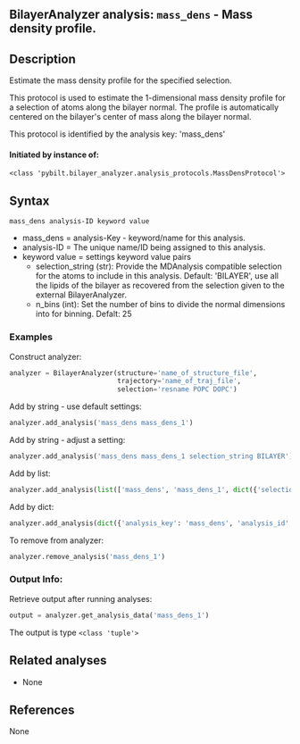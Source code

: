 ## BilayerAnalyzer analysis: ```mass_dens``` - Mass density profile.
 
## Description
 
Estimate the mass density profile for the specified selection.

This protocol is used to estimate the 1-dimensional mass density profile
for a selection of atoms along the bilayer normal. The profile is
automatically centered on the bilayer's center of mass along the bilayer
normal.

This protocol is identified by the analysis key: 'mass_dens'


#### Initiated by instance of:
 
    <class 'pybilt.bilayer_analyzer.analysis_protocols.MassDensProtocol'>

## Syntax

```
mass_dens analysis-ID keyword value
```
* mass_dens = analysis-Key - keyword/name for this analysis.
* analysis-ID = The unique name/ID being assigned to this analysis.
* keyword value = settings keyword value pairs 
    * selection_string (str): Provide the MDAnalysis compatible selection for the atoms to include in this analysis. Default: 'BILAYER', use all the lipids of the bilayer as recovered from the selection given to the external BilayerAnalyzer.
    * n_bins (int): Set the number of bins to divide the normal dimensions into for binning. Defalt: 25

### Examples
Construct analyzer:
```python
analyzer = BilayerAnalyzer(structure='name_of_structure_file',
                           trajectory='name_of_traj_file',
                           selection='resname POPC DOPC')
```
 
Add by string - use default settings:
```python
analyzer.add_analysis('mass_dens mass_dens_1') 
```
 
Add by string - adjust a setting: 
```python
analyzer.add_analysis('mass_dens mass_dens_1 selection_string BILAYER')
```
 
Add by list:
```python
analyzer.add_analysis(list(['mass_dens', 'mass_dens_1', dict({'selection_string':'BILAYER'})]))
```
 
Add by dict: 
```python
analyzer.add_analysis(dict({'analysis_key': 'mass_dens', 'analysis_id': 'mass_dens_1','analysis_settings':dict({'selection_string':'BILAYER'})}))
```
 
To remove from analyzer: 
```python
analyzer.remove_analysis('mass_dens_1')
```
 
### Output Info:
Retrieve output after running analyses:
```python
output = analyzer.get_analysis_data('mass_dens_1')
```
 
The output is type ```<class 'tuple'>```
 
## Related analyses
* None

## References
None